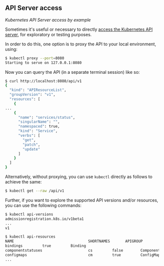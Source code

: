 ## API Server access

*Kubernetes API Server access by example*

Sometimes it's useful or necessary to directly [access the Kubernetes API server](https://kubernetes.io/docs/tasks/access-kubernetes-api/http-proxy-access-api/), for exploratory or testing purposes.

In order to do this, one option is to proxy the API to your local environment, using:

```bash
$ kubectl proxy --port=8080
Starting to serve on 127.0.0.1:8080

```

Now you can query the API (in a separate terminal session) like so:

```bash
$ curl http://localhost:8080/api/v1
{
  "kind": "APIResourceList",
  "groupVersion": "v1",
  "resources": [
    {
...
    {
      "name": "services/status",
      "singularName": "",
      "namespaced": true,
      "kind": "Service",
      "verbs": [
        "get",
        "patch",
        "update"
      ]
    }
  ]
}
```

Alternatively, without proxying, you can use `kubectl` directly as follows to achieve the same:

```bash
$ kubectl get --raw /api/v1
```

Further, if you want to explore the supported API versions and/or resources, you can use the following commands:

```bash
$ kubectl api-versions
admissionregistration.k8s.io/v1beta1
...
v1

$ kubectl api-resources
NAME                                  SHORTNAMES       APIGROUP         NAMESPACED   KIND
bindings         true         Binding
componentstatuses                     cs         false        ComponentStatus
configmaps                            cm         true         ConfigMap
...
```